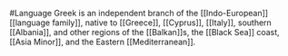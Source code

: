 #Language 
Greek is an independent branch of the [[Indo-European]] [[language family]], native to [[Greece]], [[Cyprus]], [[Italy]], southern [[Albania]], and other regions of the [[Balkan]]s, the [[Black Sea]] coast, [[Asia Minor]], and the Eastern [[Mediterranean]]. 